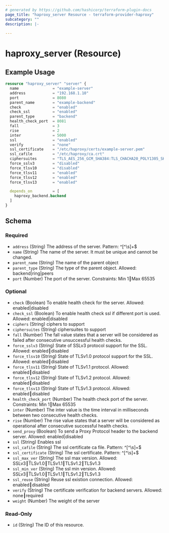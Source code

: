 ```yaml
---
# generated by https://github.com/hashicorp/terraform-plugin-docs
page_title: "haproxy_server Resource - terraform-provider-haproxy"
subcategory: ""
description: |-
  
---
```


# haproxy_server (Resource)



## Example Usage

```terraform
resource "haproxy_server" "server" {
  name               = "example-server"
  address            = "192.168.1.10"
  port               = 8080
  parent_name        = "example-backend"
  check              = "enabled"
  check_ssl          = "enabled"
  parent_type        = "backend"
  health_check_port  = 8081
  fall               = 3
  rise               = 2
  inter              = 5000
  ssl                = "enabled"
  verify             = "none"
  ssl_certificate    = "/etc/haproxy/certs/example-server.pem"
  ssl_cafile         = "/etc/haproxy/ca.crt"
  ciphersuites       = "TLS_AES_256_GCM_SHA384:TLS_CHACHA20_POLY1305_SHA256"
  force_sslv3        = "disabled"
  force_tlsv10       = "disabled"
  force_tlsv11       = "enabled"
  force_tlsv12       = "enabled"
  force_tlsv13       = "enabled"

  depends_on         = [
    haproxy_backend.backend
  ]
}
```

<!-- schema generated by tfplugindocs -->
## Schema

### Required

- `address` (String) The address of the server. Pattern: ^[^\s]+$
- `name` (String) The name of the server. It must be unique and cannot be changed.
- `parent_name` (String) The name of the parent object
- `parent_type` (String) The type of the parent object. Allowed: backend|ring|peers
- `port` (Number) The port of the server. Constraints: Min 1┃Max 65535

### Optional

- `check` (Boolean) To enable health check for the server. Allowed: enabled|disabled
- `check_ssl` (Boolean) To enable health check ssl if different port is used. Allowed: enabled|disabled
- `ciphers` (String) ciphers to support
- `ciphersuites` (String) ciphersuites to support
- `fall` (Number) The fall value states that a server will be considered as failed after consecutive unsuccessful health checks.
- `force_sslv3` (String) State of SSLv3 protocol support for the SSL. Allowed: enabled┃disabled
- `force_tlsv10` (String) State of TLSv1.0 protocol support for the SSL. Allowed: enabled┃disabled
- `force_tlsv11` (String) State of TLSv1.1 protocol. Allowed: enabled┃disabled
- `force_tlsv12` (String) State of TLSv1.2 protocol. Allowed: enabled┃disabled
- `force_tlsv13` (String) State of TLSv1.3 protocol. Allowed: enabled┃disabled
- `health_check_port` (Number) The health check port of the server. Constraints: Min 1┃Max 65535
- `inter` (Number) The inter value is the time interval in milliseconds between two consecutive health checks.
- `rise` (Number) The rise value states that a server will be considered as operational after consecutive successful health checks.
- `send_proxy` (Boolean) To send a Proxy Protocol header to the backend server. Allowed: enabled|disabled
- `ssl` (String) Enables ssl
- `ssl_cafile` (String) The ssl certificate ca file. Pattern: ^[^\s]+$
- `ssl_certificate` (String) The ssl certificate. Pattern: ^[^\s]+$
- `ssl_max_ver` (String) The ssl max version. Allowed: SSLv3┃TLSv1.0┃TLSv1.1┃TLSv1.2┃TLSv1.3
- `ssl_min_ver` (String) The ssl min version. Allowed: SSLv3┃TLSv1.0┃TLSv1.1┃TLSv1.2┃TLSv1.3
- `ssl_reuse` (String) Reuse ssl existion connection. Allowed: enabled┃disabled
- `verify` (String) The certificate verification for backend servers. Allowed: none┃required
- `weight` (Number) The weight of the server

### Read-Only

- `id` (String) The ID of this resource.
